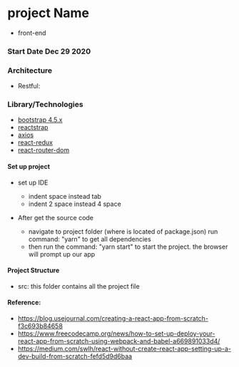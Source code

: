 # project Name

- front-end

### Start Date Dec 29 2020

### Architecture

- Restful:

### Library/Technologies

+ [bootstrap 4.5.x](https://getbootstrap.com/)
+ [reactstrap](https://reactstrap.github.io/)
+ [axios](https://www.npmjs.com/package/axios)
+ [react-redux](https://www.npmjs.com/package/react-redux)
+ [react-router-dom](https://www.npmjs.com/package/react-router-dom)

#### Set up project

- set up IDE
  - indent space instead tab
  - indent 2 space instead 4 space

- After get the source code
  - navigate to project folder (where is located of package.json) run command: "yarn" to get all dependencies
  - then run the command: "yarn start" to start the project. the browser will prompt up our app

#### Project Structure

- src: this folder contains all the project file

#### Reference:

- https://blog.usejournal.com/creating-a-react-app-from-scratch-f3c693b84658
- https://www.freecodecamp.org/news/how-to-set-up-deploy-your-react-app-from-scratch-using-webpack-and-babel-a669891033d4/
- https://medium.com/swlh/react-without-create-react-app-setting-up-a-dev-build-from-scratch-fefd5d9d6baa

